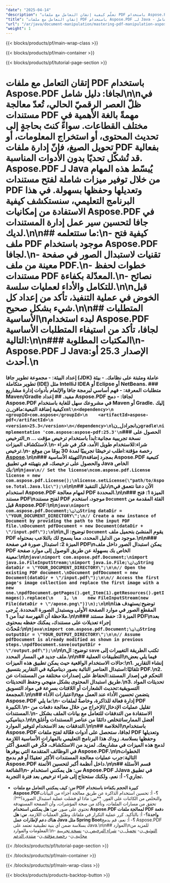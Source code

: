 ```yaml
---
"date": "2025-04-14"
"description": "تعلّم كيفية إتقان التعامل مع ملفات PDF باستخدام Aspose.PDF لجافا. يغطي هذا الدليل فتح ملفات PDF وتعديلها وحفظها بكفاءة."
"title": "إتقان التعامل مع ملفات PDF باستخدام Aspose.PDF لـ Java - دليل شامل"
"url": "/ar/java/document-manipulation/mastering-pdf-manipulation-aspose-pdf-java/"
"weight": 1
---
```


{{< blocks/products/pf/main-wrap-class >}}

{{< blocks/products/pf/main-container >}}

{{< blocks/products/pf/tutorial-page-section >}}
# إتقان التعامل مع ملفات PDF باستخدام Aspose.PDF لجافا: دليل شامل\n\nفي ظلّ العصر الرقميّ الحالي، تُعدّ معالجة مستندات PDF مهمةً بالغة الأهمية في مختلف القطاعات. سواءً كنتَ بحاجةٍ إلى تحديث المحتوى، أو استخراج المعلومات، أو تحويل الصيغ، فإنّ إدارة ملفات PDF بفعالية قد تُشكّل تحديًا بدون الأدوات المناسبة. **Aspose.PDF لـ Java** يُبسّط هذه المهام من خلال توفير ميزات شاملة لفتح مستندات PDF وتعديلها وحفظها بسهولة. في هذا البرنامج التعليمي، سنستكشف كيفية الاستفادة من إمكانيات Aspose.PDF في جافا لتحسين سير عمل إدارة المستندات لديك.\n\n## ما ستتعلمه:\n- كيفية فتح ملف PDF موجود باستخدام Aspose.PDF لجافا.\n- تقنيات لاستبدال الصور في صفحة معينة من ملف PDF.\n- خطوات لحفظ مستندات PDF المعدّلة بكفاءة.\n- نصائح للتكامل والأداء لعمليات سلسة.\n\nقبل الخوض في عملية التنفيذ، تأكد من إعداد كل شيء بشكل صحيح.\n\n## المتطلبات الأساسية\nلبدء استخدام Aspose.PDF لجافا، تأكد من استيفاء المتطلبات الأساسية التالية:\n\n### المكتبات المطلوبة\n- **Aspose.PDF لـ Java**:الإصدار 25.3 أو أحدث.\n  
### إعداد البيئة: - مجموعة تطوير جافا (JDK) عاملة ومثبتة على نظامك. - بيئة تطوير متكاملة (IDE) مثل IntelliJ IDEA أو Eclipse أو NetBeans.  ### متطلبات المعرفة: - فهم أساسي لبرمجة جافا والإلمام بأدوات إدارة مشاريع Maven/Gradle مفيد.  ## إعداد Aspose.PDF لجافا: - دمج Aspose.PDF في مشروعك سهل للغاية باستخدام Maven أو Gradle. إليك كيفية إضافة التبعية:**مافن**_ن```xml\n<dependency>\n    <groupId>com.aspose</groupId>\n    <artifactId>aspose-pdf</artifactId>\n    <version>25.3</version>\n</dependency>\n```\ن\ن**جرادل**_ن```gradle\nimplementation 'com.aspose:aspose-pdf:25.3'\n```### الحصول على الترخيص_n ... **نسخة تجريبية مجانية**:ابدأ باستخدام ترخيص مؤقت لاستكشاف الميزات.\n- **شراء**:للاستخدام طويل الأمد، فكر في شراء ترخيص.\n- **رخصة مؤقتة**:اطلب ترخيصًا تجريبيًا لمدة 30 يومًا من [موقع Aspose](https://purchase.aspose.com/temporary-license/).\n\n### التهيئة الأساسية\nبمجرد إضافة Aspose.PDF كتبعية والحصول على ترخيصك، قم بتهيئته في تطبيق Java الخاص بك:\n\n```java\n// Set the license\ncom.aspose.pdf.License license = new com.aspose.pdf.License();\nlicense.setLicense(\"path/to/Aspose.Total.Java.lic\");\n```\n\n## دليل التنفيذ\nالآن دعنا نتعمق في استخدام Aspose.PDF لمهام معالجة PDF المحددة.\n\n### الميزة 1: فتح مستند PDF\nلفتح مستند PDF موجود، استخدم `Document` الفئة المقدمة من قبل Aspose.PDF:\n\n```java\nimport com.aspose.pdf.Document;\ن\نString dataDir = \"YOUR_DOCUMENT_DIRECTORY\";\n// Create a new instance of Document by providing the path to the input PDF file.\nDocument pdfDocument = new Document(dataDir + \"/input.pdf\");\n```\n\n**توضيح**: ال `Document` يقوم المنشئ بتحميل ملف PDF موجود من الدليل المحدد، مما يسمح لك بالتلاعب بمحتواه.\n\n### الميزة 2: استبدال صورة في صفحة PDF\nيمكن استبدال الصور داخل ملف PDF الخاص بك بسهولة عن طريق الوصول إلى موارد صفحة معينة:\n\n```java\nimport com.aspose.pdf.Document;\nimport java.io.FileInputStream;\nimport java.io.File;\ن\نString dataDir = \"YOUR_DOCUMENT_DIRECTORY\";\n\n// Open the existing PDF document.\nDocument pdfDocument = new Document(dataDir + \"/input.pdf\");\n\n// Access the first page's image collection and replace the first image with a new one.\npdfDocument.getPages().get_Item(1).getResources().getImages().replace(\n    1, \n    new FileInputStream(new File(dataDir + \"/apose.png\"))\n);\n```\n\n**توضيح**:يستهدف هذا المقطع الصور في موارد الصفحة الأولى ويستبدل الصورة المحددة. يُرجى ملاحظة أن الفهرسة تبدأ من 1.\n\n### الميزة 3: حفظ مستند PDF\nبعد إجراء تعديلات على مستندك، يمكنك حفظه بمحتوى مُحدّث:\n\n```java\nimport com.aspose.pdf.Document;\ن\نString outputDir = \"YOUR_OUTPUT_DIRECTORY\";\n\n// Assume pdfDocument is already modified as shown in previous steps.\npdfDocument.save(outputDir + \"/output.pdf\");\n```\n\n**توضيح**: ال `save` تكتب الطريقة التغييرات إلى ملف جديد في المسار المحدد.\n\n## التطبيقات العملية\nفيما يلي بعض حالات الاستخدام الواقعية حيث يمكن تطبيق هذه الميزات:\n1. **إنشاء التقارير تلقائيًا**:استبدال العناصر النائبة بصور ديناميكية في التقارير بتنسيق PDF.\n2. **التحكم في إصدار المستند**:الحفاظ على إصدارات مختلفة من المستندات عن طريق استبدال المحتوى بشكل منهجي وحفظ التحديثات.\n3. **تحديثات المواد التسويقية**:تحديث الشعارات أو اللافتات بسرعة في مواد التسويق المجمعة.\n\n## اعتبارات الأداء\nيتضمن تحسين الأداء عند العمل مع Aspose.PDF ما يلي:\n- إدارة فعالة للذاكرة، وخاصةً لملفات PDF الكبيرة.\n- تقليل عمليات الإدخال/الإخراج من خلال معالجة دفعات من المستندات.\n- الاستفادة من التدفقات للتعامل مع بيانات الملف بشكل ديناميكي.\n\n**أفضل الممارسات**تخلص دائمًا من عناصر المستندات وأغلق التدفقات بعد الاستخدام لتوفير الموارد.\n\n## الخلاصة\nباستخدام Aspose.PDF لجافا، ستحصل على أدوات فعّالة لفتح ملفات PDF وتعديلها وحفظها بسلاسة. زودك هذا البرنامج التعليمي بالمهارات الأساسية اللازمة لدمج هذه الميزات في مشاريعك. لمزيد من الاستكشاف، فكّر في التعمق أكثر في الوظائف المتقدمة التي يوفرها Aspose.PDF.\n\n**الخطوات التالية**:جرب عمليات معالجة المستندات الأكثر تعقيدًا أو قم بدمج Aspose.PDF داخل أنظمة أكبر لتحسين الأتمتة.\n\n## قسم الأسئلة الشائعة\n- **س: هل يمكنني استخدام Aspose.PDF لـJava في تطبيق تجاري؟**- أ: نعم، ولكنك ستحتاج إلى شراء ترخيص بعد فترة التجربة.  
- **س: كيف يمكنني التعامل مع ملفات PDF كبيرة الحجم بكفاءة باستخدام Aspose.PDF؟**- أ: تحسين استخدام الذاكرة عن طريق معالجة أجزاء من البيانات والتخلص من الكائنات على الفور. **س: ماذا لو فشلت عملية استبدال الصورة؟**أ: تحقق من مسارات الملفات، وتأكد من صحة المؤشرات، وأن الصفحة المستهدفة تحتوي على صور. **س: هل يمكنني استخدام Aspose.PDF لمعالجة ملفات PDF دفعة واحدة؟**- أ: بالتأكيد. كرر عملية التكرار في ملفاتك وطبّق العمليات اللازمة. **س: هل هناك دعم لإطارات عمل Java مثل Spring Boot؟**- أ: نعم، قم بدمج Aspose.PDF بسلاسة ضمن أي بنية تطبيقية تعتمد على Java.\n\n## الموارد\nللمزيد من المعلومات والموارد:\n- [التوثيق](https://reference.aspose.com/pdf/java/)_ن- [تحميل](https://releases.aspose.com/pdf/java/)_ن- [شراء الترخيص](https://purchase.aspose.com/buy)_ن- [نسخة تجريبية مجانية](https://releases.aspose.com/pdf/java/)_ن- [رخصة مؤقتة](https://purchase.aspose.com/temporary-license/)_ن- [منتدى الدعم](https://forum.aspose.com/c/pdf/10)

{{< /blocks/products/pf/tutorial-page-section >}}

{{< /blocks/products/pf/main-container >}}

{{< /blocks/products/pf/main-wrap-class >}}

{{< blocks/products/products-backtop-button >}}
